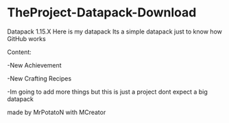 # TheProject-Datapack-Download
Datapack 1.15.X
Here is my datapack
Its a simple datapack just to know how GitHub works


Content:

-New Achievement

-New Crafting Recipes






-Im going to add more things but this is just a project dont expect a big datapack 


made by MrPotatoN with MCreator
